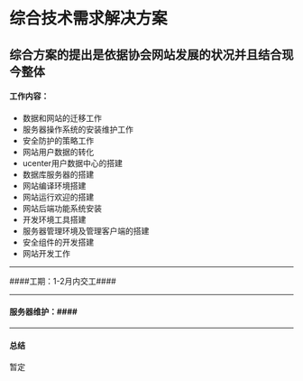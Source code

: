 # 综合技术需求解决方案
综合方案的提出是依据协会网站发展的状况并且结合现今整体
---------
#### 工作内容： ##
* 数据和网站的迁移工作
* 服务器操作系统的安装维护工作
* 安全防护的策略工作
* 网站用户数据的转化
* ucenter用户数据中心的搭建
* 数据库服务器的搭建
* 网站编译环境搭建
* 网站运行欢迎的搭建
* 网站后端功能系统安装
* 开发环境工具搭建
* 服务器管理环境及管理客户端的搭建
* 安全组件的开发搭建
* 网站开发工作

---------
####工期：1-2月内交工####

---------
#### 服务器维护：####

---------
#### 总结 ##
暂定
